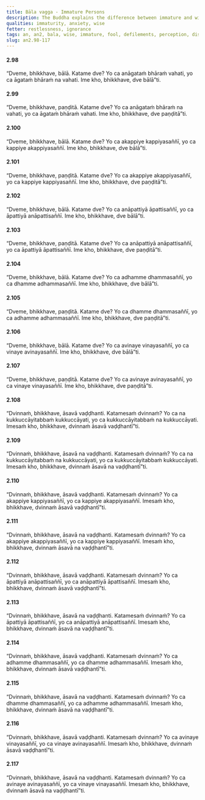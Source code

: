 ```yaml
---
title: Bāla vagga - Immature Persons
description: The Buddha explains the difference between immature and wise persons, and how mental defilements increase or decrease based on how one perceives.
qualities: immaturity, anxiety, wise
fetter: restlessness, ignorance
tags: an, an2, bala, wise, immature, fool, defilements, perception, discipline, dhamma, vinaya, offense, allowable, ignorance, wisdom, anxiety, mental agitation, restlessness
slug: an2.98-117
---
```


#### 2.98

“Dveme, bhikkhave, bālā. Katame dve? Yo ca anāgataṁ bhāraṁ vahati, yo ca āgataṁ bhāraṁ na vahati. Ime kho, bhikkhave, dve bālā”ti.

#### 2.99

“Dveme, bhikkhave, paṇḍitā. Katame dve? Yo ca anāgataṁ bhāraṁ na vahati, yo ca āgataṁ bhāraṁ vahati. Ime kho, bhikkhave, dve paṇḍitā”ti.

#### 2.100

“Dveme, bhikkhave, bālā. Katame dve? Yo ca akappiye kappiyasaññī, yo ca kappiye akappiyasaññī. Ime kho, bhikkhave, dve bālā”ti.

#### 2.101

“Dveme, bhikkhave, paṇḍitā. Katame dve? Yo ca akappiye akappiyasaññī, yo ca kappiye kappiyasaññī. Ime kho, bhikkhave, dve paṇḍitā”ti.

#### 2.102

“Dveme, bhikkhave, bālā. Katame dve? Yo ca anāpattiyā āpattisaññī, yo ca āpattiyā anāpattisaññī. Ime kho, bhikkhave, dve bālā”ti.

#### 2.103

“Dveme, bhikkhave, paṇḍitā. Katame dve? Yo ca anāpattiyā anāpattisaññī, yo ca āpattiyā āpattisaññī. Ime kho, bhikkhave, dve paṇḍitā”ti.

#### 2.104

“Dveme, bhikkhave, bālā. Katame dve? Yo ca adhamme dhammasaññī, yo ca dhamme adhammasaññī. Ime kho, bhikkhave, dve bālā”ti.

#### 2.105

“Dveme, bhikkhave, paṇḍitā. Katame dve? Yo ca dhamme dhammasaññī, yo ca adhamme adhammasaññī. Ime kho, bhikkhave, dve paṇḍitā”ti.

#### 2.106

“Dveme, bhikkhave, bālā. Katame dve? Yo ca avinaye vinayasaññī, yo ca vinaye avinayasaññī. Ime kho, bhikkhave, dve bālā”ti.

#### 2.107

“Dveme, bhikkhave, paṇḍitā. Katame dve? Yo ca avinaye avinayasaññī, yo ca vinaye vinayasaññī. Ime kho, bhikkhave, dve paṇḍitā”ti.

#### 2.108

“Dvinnaṁ, bhikkhave, āsavā vaḍḍhanti. Katamesaṁ dvinnaṁ? Yo ca na kukkuccāyitabbaṁ kukkuccāyati, yo ca kukkuccāyitabbaṁ na kukkuccāyati. Imesaṁ kho, bhikkhave, dvinnaṁ āsavā vaḍḍhantī”ti.

#### 2.109

“Dvinnaṁ, bhikkhave, āsavā na vaḍḍhanti. Katamesaṁ dvinnaṁ? Yo ca na kukkuccāyitabbaṁ na kukkuccāyati, yo ca kukkuccāyitabbaṁ kukkuccāyati. Imesaṁ kho, bhikkhave, dvinnaṁ āsavā na vaḍḍhantī”ti.

#### 2.110

“Dvinnaṁ, bhikkhave, āsavā vaḍḍhanti. Katamesaṁ dvinnaṁ? Yo ca akappiye kappiyasaññī, yo ca kappiye akappiyasaññī. Imesaṁ kho, bhikkhave, dvinnaṁ āsavā vaḍḍhantī”ti.

#### 2.111

“Dvinnaṁ, bhikkhave, āsavā na vaḍḍhanti. Katamesaṁ dvinnaṁ? Yo ca akappiye akappiyasaññī, yo ca kappiye kappiyasaññī. Imesaṁ kho, bhikkhave, dvinnaṁ āsavā na vaḍḍhantī”ti.

#### 2.112

“Dvinnaṁ, bhikkhave, āsavā vaḍḍhanti. Katamesaṁ dvinnaṁ? Yo ca āpattiyā anāpattisaññī, yo ca anāpattiyā āpattisaññī. Imesaṁ kho, bhikkhave, dvinnaṁ āsavā vaḍḍhantī”ti.

#### 2.113

“Dvinnaṁ, bhikkhave, āsavā na vaḍḍhanti. Katamesaṁ dvinnaṁ? Yo ca āpattiyā āpattisaññī, yo ca anāpattiyā anāpattisaññī. Imesaṁ kho, bhikkhave, dvinnaṁ āsavā na vaḍḍhantī”ti.

#### 2.114

“Dvinnaṁ, bhikkhave, āsavā vaḍḍhanti. Katamesaṁ dvinnaṁ? Yo ca adhamme dhammasaññī, yo ca dhamme adhammasaññī. Imesaṁ kho, bhikkhave, dvinnaṁ āsavā vaḍḍhantī”ti.

#### 2.115

“Dvinnaṁ, bhikkhave, āsavā na vaḍḍhanti. Katamesaṁ dvinnaṁ? Yo ca dhamme dhammasaññī, yo ca adhamme adhammasaññī. Imesaṁ kho, bhikkhave, dvinnaṁ āsavā na vaḍḍhantī”ti.

#### 2.116

“Dvinnaṁ, bhikkhave, āsavā vaḍḍhanti. Katamesaṁ dvinnaṁ? Yo ca avinaye vinayasaññī, yo ca vinaye avinayasaññī. Imesaṁ kho, bhikkhave, dvinnaṁ āsavā vaḍḍhantī”ti.

#### 2.117

“Dvinnaṁ, bhikkhave, āsavā na vaḍḍhanti. Katamesaṁ dvinnaṁ? Yo ca avinaye avinayasaññī, yo ca vinaye vinayasaññī. Imesaṁ kho, bhikkhave, dvinnaṁ āsavā na vaḍḍhantī”ti.
